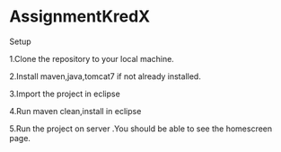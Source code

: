 # AssignmentKredX


Setup

1.Clone the repository to your local machine.

2.Install maven,java,tomcat7 if not already installed.

3.Import the project in eclipse

4.Run maven clean,install in eclipse

5.Run the project on server .You should be able to see the homescreen page.